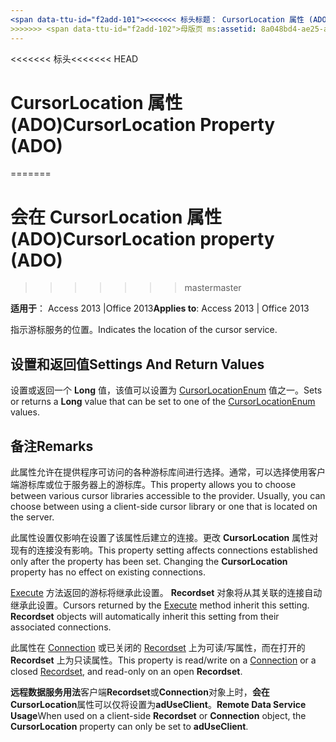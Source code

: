 ```yaml
---
<span data-ttu-id="f2add-101"><<<<<<< 标头标题： CursorLocation 属性 (ADO) TOCTitle: CursorLocation 属性 (ADO) === 标题： CursorLocation 属性 (ADO) TOCTitle: CursorLocation 属性 (ADO)</span><span class="sxs-lookup"><span data-stu-id="f2add-101"><<<<<<< HEAD title: CursorLocation Property (ADO) TOCTitle: CursorLocation Property (ADO) ======= title: CursorLocation property (ADO) TOCTitle: CursorLocation property (ADO)</span></span>
>>>>>>> <span data-ttu-id="f2add-102">母版页 ms:assetid: 8a048bd4-ae25-a555-1c07-14364b7e6560 ms:mtpsurl: https://msdn.microsoft.com/library/JJ249606(v=office.15) ms:contentKeyID: 48546182 ms.date: 09/18/2015 mtps_version: office.15.aspx</span><span class="sxs-lookup"><span data-stu-id="f2add-102">master ms:assetid: 8a048bd4-ae25-a555-1c07-14364b7e6560 ms:mtpsurl: https://msdn.microsoft.com/library/JJ249606(v=office.15) ms:contentKeyID: 48546182 ms.date: 09/18/2015 mtps_version: v=office.15</span></span>
---
```


<span data-ttu-id="f2add-103"><<<<<<< 标头</span><span class="sxs-lookup"><span data-stu-id="f2add-103"><<<<<<< HEAD</span></span>
# <a name="cursorlocation-property-ado"></a><span data-ttu-id="f2add-104">CursorLocation 属性 (ADO)</span><span class="sxs-lookup"><span data-stu-id="f2add-104">CursorLocation Property (ADO)</span></span>
=======
# <a name="cursorlocation-property-ado"></a><span data-ttu-id="f2add-105">会在 CursorLocation 属性 (ADO)</span><span class="sxs-lookup"><span data-stu-id="f2add-105">CursorLocation property (ADO)</span></span>
>>>>>>> <span data-ttu-id="f2add-106">master</span><span class="sxs-lookup"><span data-stu-id="f2add-106">master</span></span>


<span data-ttu-id="f2add-107">**适用于**： Access 2013 |Office 2013</span><span class="sxs-lookup"><span data-stu-id="f2add-107">**Applies to**: Access 2013 | Office 2013</span></span>

<span data-ttu-id="f2add-108">指示游标服务的位置。</span><span class="sxs-lookup"><span data-stu-id="f2add-108">Indicates the location of the cursor service.</span></span>

## <a name="settings-and-return-values"></a><span data-ttu-id="f2add-109">设置和返回值</span><span class="sxs-lookup"><span data-stu-id="f2add-109">Settings And Return Values</span></span>

<span data-ttu-id="f2add-110">设置或返回一个 **Long** 值，该值可以设置为 [CursorLocationEnum](cursorlocationenum.md) 值之一。</span><span class="sxs-lookup"><span data-stu-id="f2add-110">Sets or returns a **Long** value that can be set to one of the [CursorLocationEnum](cursorlocationenum.md) values.</span></span>

## <a name="remarks"></a><span data-ttu-id="f2add-111">备注</span><span class="sxs-lookup"><span data-stu-id="f2add-111">Remarks</span></span>

<span data-ttu-id="f2add-p101">此属性允许在提供程序可访问的各种游标库间进行选择。通常，可以选择使用客户端游标库或位于服务器上的游标库。</span><span class="sxs-lookup"><span data-stu-id="f2add-p101">This property allows you to choose between various cursor libraries accessible to the provider. Usually, you can choose between using a client-side cursor library or one that is located on the server.</span></span>

<span data-ttu-id="f2add-p102">此属性设置仅影响在设置了该属性后建立的连接。更改 **CursorLocation** 属性对现有的连接没有影响。</span><span class="sxs-lookup"><span data-stu-id="f2add-p102">This property setting affects connections established only after the property has been set. Changing the **CursorLocation** property has no effect on existing connections.</span></span>

<span data-ttu-id="f2add-p103">[Execute](https://msdn.microsoft.com/library/jj249832\(v=office.15\)) 方法返回的游标将继承此设置。 **Recordset** 对象将从其关联的连接自动继承此设置。</span><span class="sxs-lookup"><span data-stu-id="f2add-p103">Cursors returned by the [Execute](https://msdn.microsoft.com/library/jj249832\(v=office.15\)) method inherit this setting. **Recordset** objects will automatically inherit this setting from their associated connections.</span></span>

<span data-ttu-id="f2add-118">此属性在 [Connection](connection-object-ado.md) 或已关闭的 [Recordset](recordset-object-ado.md) 上为可读/写属性，而在打开的 **Recordset** 上为只读属性。</span><span class="sxs-lookup"><span data-stu-id="f2add-118">This property is read/write on a [Connection](connection-object-ado.md) or a closed [Recordset](recordset-object-ado.md), and read-only on an open **Recordset**.</span></span>

<span data-ttu-id="f2add-119">**远程数据服务用法**客户端**Recordset**或**Connection**对象上时，**会在 CursorLocation**属性可以仅将设置为**adUseClient**。</span><span class="sxs-lookup"><span data-stu-id="f2add-119">**Remote Data Service Usage**When used on a client-side **Recordset** or **Connection** object, the **CursorLocation** property can only be set to **adUseClient**.</span></span>

